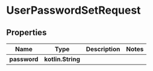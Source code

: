 
# UserPasswordSetRequest

## Properties
Name | Type | Description | Notes
------------ | ------------- | ------------- | -------------
**password** | **kotlin.String** |  | 



